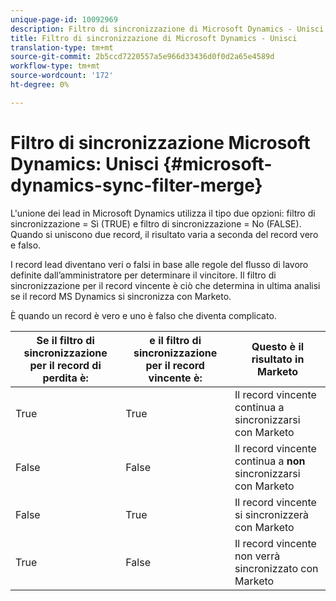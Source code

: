 ```yaml
---
unique-page-id: 10092969
description: Filtro di sincronizzazione di Microsoft Dynamics - Unisci - Documenti Marketo - Documentazione prodotto
title: Filtro di sincronizzazione di Microsoft Dynamics - Unisci
translation-type: tm+mt
source-git-commit: 2b5ccd7220557a5e966d33436d0f0d2a65e4589d
workflow-type: tm+mt
source-wordcount: '172'
ht-degree: 0%

---
```



# Filtro di sincronizzazione Microsoft Dynamics: Unisci {#microsoft-dynamics-sync-filter-merge}

L&#39;unione dei lead in Microsoft Dynamics utilizza il tipo due opzioni: filtro di sincronizzazione = Sì (TRUE) e filtro di sincronizzazione = No (FALSE). Quando si uniscono due record, il risultato varia a seconda del record vero e falso.

I record lead diventano veri o falsi in base alle regole del flusso di lavoro definite dall’amministratore per determinare il vincitore. Il filtro di sincronizzazione per il record vincente è ciò che determina in ultima analisi se il record MS Dynamics si sincronizza con Marketo.

È quando un record è vero e uno è falso che diventa complicato.

| Se il filtro di sincronizzazione per il record di perdita è: | e il filtro di sincronizzazione per il record vincente è: | Questo è il risultato in Marketo |
|---|---|---|
| True | True | Il record vincente continua a sincronizzarsi con Marketo |
| False | False | Il record vincente continua a **non** sincronizzarsi con Marketo |
| False | True | Il record vincente si sincronizzerà con Marketo |
| True | False | Il record vincente non verrà sincronizzato con Marketo |
